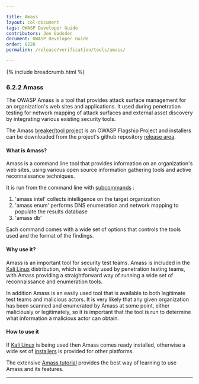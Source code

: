 ```yaml
---

title: Amass
layout: col-document
tags: OWASP Developer Guide
contributors: Jon Gadsden
document: OWASP Developer Guide
order: 8220
permalink: /release/verification/tools/amass/

---
```


{% include breadcrumb.html %}

### 6.2.2 Amass

The OWASP Amass is a tool that provides  attack surface management for an organization's web sites and applications.
It used during penetration testing for network mapping of attack surfaces
and external asset discovery by integrating various existing security tools.

The Amass [breaker/tool project][amass] is an OWASP Flagship Project and installers can be
downloaded from the project's github repository [release area][amass-download].

#### What is Amass?

Amass is a command line tool that provides information on an organization's web sites,
using various open source information gathering tools and active reconnaissance techniques.

It is run from the command line with [subcommands][amass-docs] :

1. 'amass intel' collects intelligence on the target organization
2. 'amass enum' performs DNS enumeration and network mapping to populate the results database
3. 'amass db'

Each command comes with a wide set of options that controls the tools used and the format of the findings.

#### Why use it?

Amass is an important tool for security test teams. Amass is included in the [Kali Linux][kali] distribution,
which is widely used by penetration testing teams, with Amass providing a straightforward way
of running a wide set of reconnaissance and enumeration tools.

In addition Amass is an easily used tool that is available to both legitimate test teams and malicious actors.
It is very likely that any given organization has been scanned and enumerated by Amass at some point,
either maliciously or legitimately,
so it is important that the tool is run to determine what information a malicious actor can obtain.

#### How to use it

If [Kali Linux][kali] is being used then Amass comes ready installed,
otherwise a wide set of [installers][amass-install] is provided for other platforms.

The extensive [Amass tutorial][amass-tutorial] provides the best way of learning to use Amass and its features.

----

[amass]: https://owasp.org/www-project-amass/
[amass-docs]: https://github.com/owasp-amass/amass/blob/master/doc/user_guide.md
[amass-download]: https://github.com/owasp-amass/amass/releases
[amass-install]: https://github.com/owasp-amass/amass/blob/master/doc/install.md
[amass-tutorial]: https://github.com/owasp-amass/amass/blob/master/doc/tutorial.md
[kali]: https://www.kali.org/
